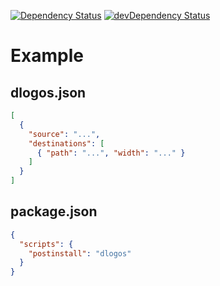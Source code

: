 [![Dependency Status](https://david-dm.org/dnode/dlogos.svg)](https://david-dm.org/dnode/dlogos)
[![devDependency Status](https://david-dm.org/dnode/dlogos/dev-status.svg)](https://david-dm.org/dnode/dlogos#info=devDependencies)

# Example
## dlogos.json
```json
[
  {
    "source": "...",
    "destinations": [
      { "path": "...", "width": "..." }
    ]
  }
]
```
## package.json
```json
{
  "scripts": {
    "postinstall": "dlogos"
  }
}
```

